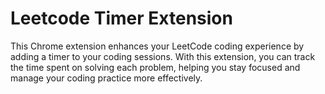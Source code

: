 # Leetcode Timer Extension
This Chrome extension enhances your LeetCode coding experience by adding a timer to your coding sessions. With this extension, you can track the time spent on solving each problem, helping you stay focused and manage your coding practice more effectively.
